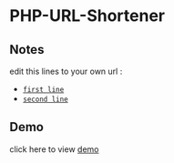 # PHP-URL-Shortener

## Notes

edit this lines to your own url :

- [`first line`](https://github.com/briexenv/PHP-URL-Shortener/blob/dd729e8ba7fef2b49905b43547b4e39fd4889006/js/main.js#L7)
- [`second line`](https://github.com/briexenv/PHP-URL-Shortener/blob/dd729e8ba7fef2b49905b43547b4e39fd4889006/js/main.js#L13)

## Demo
click here to view [demo](https://phpmicro.herokuapp.com/)
